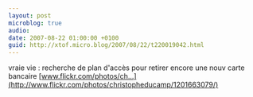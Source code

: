 ```yaml
---
layout: post
microblog: true
audio: 
date: 2007-08-22 01:00:00 +0100
guid: http://xtof.micro.blog/2007/08/22/t220019042.html
---
```

vraie vie : recherche de plan d'accès pour retirer encore une nouv carte bancaire [www.flickr.com/photos/ch...](http://www.flickr.com/photos/christopheducamp/1201663079/)
